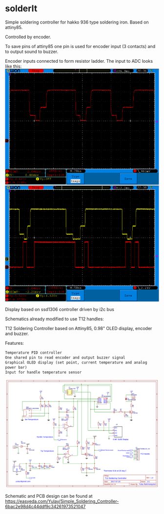 # solderIt
Simple soldering controller for hakko 936 type soldering iron. Based on attiny85.

Controlled by encoder.

To save pins of attiny85 one pin is used for encoder input (3 contacts) and to output sound to buzzer.

Encoder inputs connected to form resistor ladder. The input to ADC looks like this:
![Coded input to ADC](https://github.com/cppBaddy/solderIt/blob/main/ADC_coded_rotary.png?raw=true)
![Coded input and decoded signal](https://github.com/cppBaddy/solderIt/blob/main/ADC_decoded.png?raw=true)

Display based on ssd1306 controller driven by i2c bus


Schematics already modified to use T12 handles:

T12 Soldering Controller based on Attiny85, 0.98" OLED display, encoder and buzzer.

Features:

    Temperature PID controller
    One shared pin to read encoder and output buzzer signal
    Graphical OLED display (set point, current temperature and analog power bar)
    Input for handle temperature sensor

![solderIt schematics](https://github.com/CppBaddy/solderIt/blob/main/schematics.png?raw=true)

Schematic and PCB design can be found at https://easyeda.com/Yulay/Simple_Soldering_Controller-6bac2e98d4c44ddf9c34261973521047 
